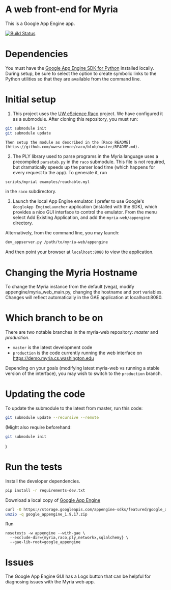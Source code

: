 A web front-end for Myria
=========================

This is a Google App Engine app.

[![Build Status](https://travis-ci.org/uwescience/myria-web.svg?branch=master)](https://travis-ci.org/uwescience/myria-web)

# Dependencies

You must have the [Google App Engine SDK for Python](https://developers.google.com/appengine/downloads#Google_App_Engine_SDK_for_Python) installed locally.  During setup, be sure to select the option to create symbolic links to the Python utilities so that they are available from the command line.

# Initial setup
1. This project uses the [UW eScience Raco](https://github.com/uwescience/raco) project. We have configured it as a submodule. After cloning this repository, you must run:

  ```sh
  git submodule init
  git submodule update
  ```
  
    Then setup the module as described in the [Raco README](https://github.com/uwescience/raco/blob/master/README.md).
  
2. The PLY library used to parse programs in the Myria language uses a precompiled `parsetab.py` in the `raco` submodule. This file is not required, but dramatically speeds up the parser load time (which happens for every request to the app). To generate it, run

  ```sh
  scripts/myrial examples/reachable.myl
  ```
  
  in the `raco` subdirectory.
  
3. Launch the local App Engine emulator. I prefer to use Google's `GoogleApp EngineLauncher` application (installed with the SDK), which provides a nice GUI interface to control the emulator. From the menu select Add Existing Application, and add the `myria-web/appengine` directory.

  Alternatively, from the command line, you may launch:
  
  ```sh
  dev_appserver.py /path/to/myria-web/appengine
  ```

  And then point your browser at `localhost:8080` to view the application.

# Changing the Myria Hostname

To change the Myria instance from the default (vega), modify appengine/myria_web_main.py, changing the hostname and port variables. Changes will reflect automatically in the GAE application at localhost:8080.

# Which branch to be on

There are two notable branches in the myria-web repository: *master* and *production*.
* `master` is the latest development code
* `production` is the code currently running the web interface on <https://demo.myria.cs.washington.edu>

Depending on your goals (modifying latest myria-web vs running a stable version of the interface), you may wish to switch to the `production` branch.


# Updating the code

To update the submodule to the latest from master, run this code:

```sh
git submodule update --recursive --remote
```

(Might also require beforehand:

```sh
git submodule init
```
)

# Run the tests



Install the developer dependencies.

```sh
pip install -r requirements-dev.txt
```

Download a local copy of [Google App Engine](https://cloud.google.com/appengine/downloads)

```sh
curl -O https://storage.googleapis.com/appengine-sdks/featured/google_appengine_1.9.17.zip
unzip -q google_appengine_1.9.17.zip
```

Run

```
nosetests -w appengine --with-gae \
  --exclude-dir={myria,raco,ply,networkx,sqlalchemy} \
  --gae-lib-root=google_appengine
```

# Issues

The Google App Engine GUI has a Logs button that can be helpful for diagnosing issues with the Myria web app.

